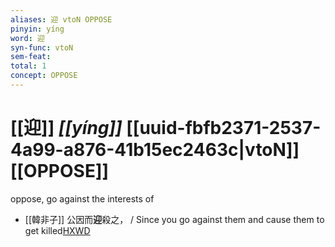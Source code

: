 ```yaml
---
aliases: 迎 vtoN OPPOSE
pinyin: yíng
word: 迎
syn-func: vtoN
sem-feat: 
total: 1
concept: OPPOSE 
---
```

# [[迎]] *[[yíng]]*  [[uuid-fbfb2371-2537-4a99-a876-41b15ec2463c|vtoN]] [[OPPOSE]]
oppose, go against the interests of
 - [[韓非子]] 公因而**迎**殺之， / Since you go against them and cause them to get killed[HXWD](https://hxwd.org/textview.html?location=KR3c0005_tls_034-117a.4)